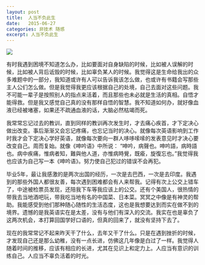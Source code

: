 ```yaml
---
layout: post
title:  人当不负此生
date:   2015-06-27
categories: 非技术 随感
excerpt: 人当不负此生
---
```


![](https://github.com/HarmonyHu/harmonyhu.github.io/raw/master/_posts/images/wind.jpg)   

有时我遇到困境不知道怎么办，比如要面对自身缺陷的时候，比如被人误解的时候，比如被人背后诋毁的时候，比如辜负某人的时候。我觉得这是生命给我出的众多难题中的一部分，我知道或许有人可以告诉我该怎么做，也或许有书籍会写那些主人公们怎么做。但是我觉得我更应该根据自己的处境，自己去面对这些问题。我不可能一辈子是按照别人的指点来活着，而且那些也未必就是生活的真相。自悟才能得救。但是我又感觉自己真的没有那样自悟的智慧。我不知道如何办，就好像血液已经被堵塞，如果还不疏通血液的话，大脑必然枯竭而死。   

我常常忘记过去的教训，直到同样的教训再次发生时，才去痛心疾首，才下定决心做出改变。事后渐渐又会忘记疼痛，也忘记当时的决心。就像每次英语影响到工作时我才会下定决心学好英语，就像每次要向一群人哆哆嗦嗦的发表意见时才决心要改变自己。周而复始。就像《呻吟语》中所说：
“呻吟，病聲也。呻吟語，病時語也。病中疾痛，惟病者知，難與他人道，亦惟病時覺，既瘉，旋復忘也。”我觉得我也应该为自己写一本《呻吟语》。努力使自己犯过的错误不会再犯。  

毕业5年，最让我感激的是两次出国的经历，一次是去巴西，一次是去印度。我遇到的那些外国人都很友善，每次遇到困难都会有人来帮我。记得有次上公交上错车了，中途被检票员发现，还陪我下车等我应该上的公交。还有个美国人，很热情的带我去当地酒吧玩，带我吃当地有名的中国菜、日本菜。冥冥之中像是有神灵的帮助。我能感受到他们那种随心随性的生活态度，这也是我想要达到而实在做不到的境界。遗憾的是我英语实在是太差，没有与他们有深入的交流。我实在也是辜负了这两次机会，本打算回国学好口语的，但真的回来了，就没有坚持下去了。  

现在的我常常记不起来昨天干了什么，去年又干了什么。只是在遇到挫折的时候，才发现自己还是那么幼稚，没有一点长进，仿佛这几年像是白过了一样。我觉得人随着时间的推移，应该有相应的长进，尤其在见识上和定力上。人应当有意识的训练自己。人应当不辜负活着的时光。